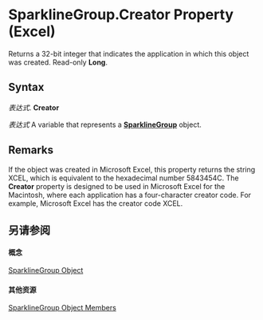 
# SparklineGroup.Creator Property (Excel)

Returns a 32-bit integer that indicates the application in which this object was created. Read-only  **Long**.


## Syntax

 _表达式_. **Creator**

 _表达式_ A variable that represents a **[SparklineGroup](cc694d97-a3d3-3473-2e37-0ede67b97680.md)** object.


## Remarks

If the object was created in Microsoft Excel, this property returns the string XCEL, which is equivalent to the hexadecimal number 5843454C. The  **Creator** property is designed to be used in Microsoft Excel for the Macintosh, where each application has a four-character creator code. For example, Microsoft Excel has the creator code XCEL.


## 另请参阅


#### 概念


[SparklineGroup Object](cc694d97-a3d3-3473-2e37-0ede67b97680.md)
#### 其他资源


[SparklineGroup Object Members](http://msdn.microsoft.com/library/dad308ee-d69b-748d-d0c8-ad63c643808f%28Office.15%29.aspx)